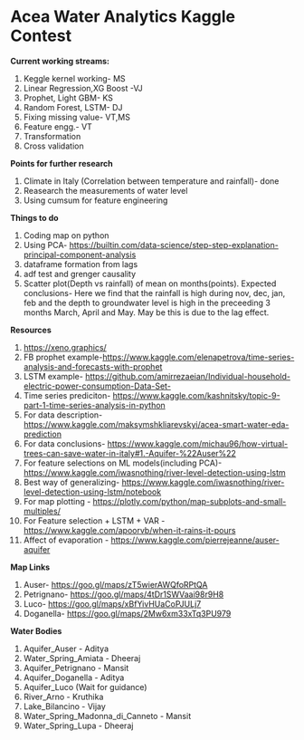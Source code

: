 # Acea Water Analytics Kaggle Contest

**Current working streams:**
1.  Keggle kernel working- MS
1.  Linear Regression,XG Boost -VJ
1.  Prophet, Light GBM- KS
1.  Random Forest, LSTM- DJ
1.  Fixing missing value- VT,MS
1.  Feature engg.- VT
1.  Transformation
1.  Cross validation

**Points for further research**
1. Climate in Italy (Correlation between temperature and rainfall)- done
1. Reasearch the measurements of water level 
1. Using cumsum for feature engineering

**Things to do**
1.  Coding map on python
1.  Using PCA- https://builtin.com/data-science/step-step-explanation-principal-component-analysis
1.  dataframe formation from lags
1.  adf test and grenger causality
1.  Scatter plot(Depth vs rainfall) of mean on months(points).   Expected conclusions- Here we find that the rainfall is high during nov, dec, jan, feb and the depth to groundwater level is high in the preceeding 3 months March, April and May. May be this is due to the lag effect.

**Resources**
1.  https://xeno.graphics/
1.  FB prophet example-https://www.kaggle.com/elenapetrova/time-series-analysis-and-forecasts-with-prophet
1.  LSTM example- https://github.com/amirrezaeian/Individual-household-electric-power-consumption-Data-Set-
1.  Time series prediciton- https://www.kaggle.com/kashnitsky/topic-9-part-1-time-series-analysis-in-python
1.  For data description- https://www.kaggle.com/maksymshkliarevskyi/acea-smart-water-eda-prediction
1.  For data conclusions- https://www.kaggle.com/michau96/how-virtual-trees-can-save-water-in-italy#1.-Aquifer-%22Auser%22
1.  For feature selections on ML models(including PCA)- https://www.kaggle.com/iwasnothing/river-level-detection-using-lstm
1.  Best way of generalizing- https://www.kaggle.com/iwasnothing/river-level-detection-using-lstm/notebook
1.  For map plotting - https://plotly.com/python/map-subplots-and-small-multiples/
1.  For Feature selection + LSTM + VAR - https://www.kaggle.com/apoorvb/when-it-rains-it-pours
1.  Affect of evaporation - https://www.kaggle.com/pierrejeanne/auser-aquifer

**Map Links**
1.  Auser- https://goo.gl/maps/zT5wierAWQfoRPtQA
1.  Petrignano- https://goo.gl/maps/4tDr1SWVaai98r9H8
1.  Luco- https://goo.gl/maps/xBfYivHUaCoPJULj7
1.  Doganella- https://goo.gl/maps/2Mw6xm33xTq3PU979

**Water Bodies**
1.  Aquifer_Auser - Aditya
1.  Water_Spring_Amiata - Dheeraj
1.  Aquifer_Petrignano - Mansit
1.  Aquifer_Doganella - Aditya
1.  Aquifer_Luco (Wait for guidance)
1.  River_Arno - Kruthika
1.  Lake_Bilancino - Vijay
1.  Water_Spring_Madonna_di_Canneto - Mansit
1.  Water_Spring_Lupa - Dheeraj
